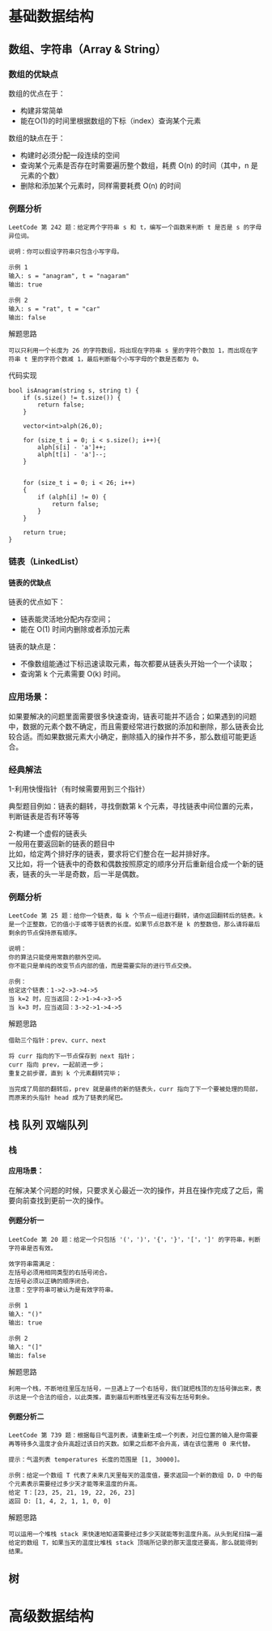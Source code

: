 # 基础数据结构

## 数组、字符串（Array & String）
### 数组的优缺点  
数组的优点在于：  
* 构建非常简单  
* 能在O(1)的时间里根据数组的下标（index）查询某个元素  

数组的缺点在于：

* 构建时必须分配一段连续的空间
* 查询某个元素是否存在时需要遍历整个数组，耗费 O(n) 的时间（其中，n 是元素的个数）
* 删除和添加某个元素时，同样需要耗费 O(n) 的时间

### 例题分析
```
LeetCode 第 242 题：给定两个字符串 s 和 t，编写一个函数来判断 t 是否是 s 的字母异位词。

说明：你可以假设字符串只包含小写字母。

示例 1
输入: s = "anagram", t = "nagaram"
输出: true

示例 2
输入: s = "rat", t = "car"
输出: false
```
解题思路
```
可以只利用一个长度为 26 的字符数组，将出现在字符串 s 里的字符个数加 1，而出现在字符串 t 里的字符个数减 1，最后判断每个小写字母的个数是否都为 0。
```
代码实现
```
bool isAnagram(string s, string t) {	
	if (s.size() != t.size()) {
		return false;
	}

	vector<int>alph(26,0);

	for (size_t i = 0; i < s.size(); i++){
		alph[s[i] - 'a']++;
		alph[t[i] - 'a']--;	
	}


	for (size_t i = 0; i < 26; i++)
	{
		if (alph[i] != 0) {
			return false;
		}
	}

	return true;
}
```
### 链表（LinkedList）
#### 链表的优缺点
链表的优点如下：
* 链表能灵活地分配内存空间；
* 能在 O(1) 时间内删除或者添加元素

链表的缺点是：
* 不像数组能通过下标迅速读取元素，每次都要从链表头开始一个一个读取；
* 查询第 k 个元素需要 O(k) 时间。

### 应用场景：  
如果要解决的问题里面需要很多快速查询，链表可能并不适合；如果遇到的问题中，数据的元素个数不确定，而且需要经常进行数据的添加和删除，那么链表会比较合适。而如果数据元素大小确定，删除插入的操作并不多，那么数组可能更适合。

### 经典解法

1-利用快慢指针（有时候需要用到三个指针）  

典型题目例如：链表的翻转，寻找倒数第 k 个元素，寻找链表中间位置的元素，判断链表是否有环等等

2-构建一个虚假的链表头  
一般用在要返回新的链表的题目中  
比如，给定两个排好序的链表，要求将它们整合在一起并排好序。  
又比如，将一个链表中的奇数和偶数按照原定的顺序分开后重新组合成一个新的链表，链表的头一半是奇数，后一半是偶数。

### 例题分析
```
LeetCode 第 25 题：给你一个链表，每 k 个节点一组进行翻转，请你返回翻转后的链表。k 是一个正整数，它的值小于或等于链表的长度。如果节点总数不是 k 的整数倍，那么请将最后剩余的节点保持原有顺序。

说明：
你的算法只能使用常数的额外空间。
你不能只是单纯的改变节点内部的值，而是需要实际的进行节点交换。

示例：
给定这个链表：1->2->3->4->5
当 k=2 时，应当返回：2->1->4->3->5
当 k=3 时，应当返回：3->2->1->4->5
```
解题思路
```
借助三个指针：prev、curr、next

将 curr 指向的下一节点保存到 next 指针；
curr 指向 prev，一起前进一步；
重复之前步骤，直到 k 个元素翻转完毕；

当完成了局部的翻转后，prev 就是最终的新的链表头，curr 指向了下一个要被处理的局部，而原来的头指针 head 成为了链表的尾巴。
```

## 栈 队列 双端队列
### 栈
#### 应用场景：
 在解决某个问题的时候，只要求关心最近一次的操作，并且在操作完成了之后，需要向前查找到更前一次的操作。  

#### 例题分析一
```
LeetCode 第 20 题：给定一个只包括 '('，')'，'{'，'}'，'['，']' 的字符串，判断字符串是否有效。

效字符串需满足：
左括号必须用相同类型的右括号闭合。
左括号必须以正确的顺序闭合。
注意：空字符串可被认为是有效字符串。

示例 1
输入: "()"
输出: true

示例 2
输入: "(]"
输出: false
```
解题思路
```
利用一个栈，不断地往里压左括号，一旦遇上了一个右括号，我们就把栈顶的左括号弹出来，表示这是一个合法的组合，以此类推，直到最后判断栈里还有没有左括号剩余。
```
#### 例题分析二
```
LeetCode 第 739 题：根据每日气温列表，请重新生成一个列表，对应位置的输入是你需要再等待多久温度才会升高超过该日的天数。如果之后都不会升高，请在该位置用 0 来代替。

提示：气温列表 temperatures 长度的范围是 [1, 30000]。

示例：给定一个数组 T 代表了未来几天里每天的温度值，要求返回一个新的数组 D，D 中的每个元素表示需要经过多少天才能等来温度的升高。
给定 T：[23, 25, 21, 19, 22, 26, 23]
返回 D: [1, 4, 2, 1, 1, 0, 0]
```
解题思路
```
可以运用一个堆栈 stack 来快速地知道需要经过多少天就能等到温度升高。从头到尾扫描一遍给定的数组 T，如果当天的温度比堆栈 stack 顶端所记录的那天温度还要高，那么就能得到结果。
```




## 树




# 高级数据结构